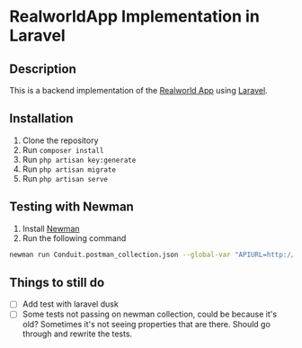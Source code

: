 # RealworldApp Implementation in Laravel

## Description
This is a backend implementation of the [Realworld App](https://demo.realworld.io/) using [Laravel](https://laravel.com/).




## Installation
1. Clone the repository
2. Run `composer install`
3. Run `php artisan key:generate`
4. Run `php artisan migrate`
5. Run `php artisan serve`

## Testing with Newman
1. Install [Newman](https://www.npmjs.com/package/newman)
2. Run the following command
```bash
newman run Conduit.postman_collection.json --global-var "APIURL=http://127.0.0.1:8000/api" --global-var "USERNAME=John Doe" --global-var  "EMAIL=user@example.com" --global-var "PASSWORD=passworded"
```

## Things to still do
- [ ] Add test with laravel dusk
- [ ] Some tests not passing on newman collection, could be because it's old? Sometimes it's not seeing properties that are there. Should go through and rewrite the tests.
